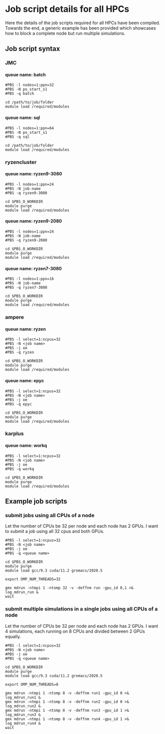 # Job script details for all HPCs
Here the details of the job scripts required for all HPCs have been compiled. Towards the end, a generic example has been provided which showcases how to block a complete node but run multiple simulations. 

## Job script syntax
### JMC
#### queue name: batch
```#!/bin/bash
#PBS -l nodes=1:ppn=32
#PBS -N po_start_s1
#PBS -q batch

cd /path/to/job/folder
module load /required/modules
```
#### queue name: sql
```#!/bin/bash
#PBS -l nodes=1:ppn=64
#PBS -N po_start_s1
#PBS -q sql

cd /path/to/job/folder
module load /required/modules 
```

### ryzencluster
#### queue name: ryzen9-3080
```#!/bin/bash
#PBS -l nodes=1:ppn=24
#PBS -N job-name
#PBS -q ryzen9-3080

cd $PBS_O_WORKDIR
module purge
module load /required/modules
```
#### queue name: ryzen9-2080
```#!/bin/bash
#PBS -l nodes=1:ppn=24
#PBS -N job-name
#PBS -q ryzen9-2080

cd $PBS_O_WORKDIR
module purge
module load /required/modules
```
#### queue name: ryzen7-3080
```#!/bin/bash
#PBS -l nodes=1:ppn=16
#PBS -N job-name
#PBS -q ryzen7-3080

cd $PBS_O_WORKDIR
module purge
module load /required/modules
```

### ampere
#### queue name: ryzen
```#!/bin/bash
#PBS -l select=1:ncpus=32
#PBS -N <job name>
#PBS -j oe
#PBS -q ryzen

cd $PBS_O_WORKDIR
module purge
module load /required/modules
```
#### queue name: epyc
```#!/bin/bash
#PBS -l select=1:ncpus=32
#PBS -N <job name>
#PBS -j oe
#PBS -q epyc

cd $PBS_O_WORKDIR
module purge
module load /required/modules
```

### karplus
#### queue name: workq
```#!/bin/bash
#PBS -l select=1:ncpus=32
#PBS -N <job name>
#PBS -j oe
#PBS -q workq

cd $PBS_O_WORKDIR
module purge
module load /required/modules
```

## Example job scripts
### submit jobs using all CPUs of a node
Let the number of CPUs be 32 per node and each node has 2 GPUs. I want to submit a job using all 32 cpus and both GPUs.
```#!/bin/bash
#PBS -l select=1:ncpus=32
#PBS -N <job name>
#PBS -j oe
#PBS -q <queue name>

cd $PBS_O_WORKDIR
module purge
module load gcc/9.3 cuda/11.2 gromacs/2020.5

export OMP_NUM_THREADS=32

gmx mdrun -ntmpi 1 -ntomp 32 -v -deffnm run -gpu_id 0,1 >& log_mdrun_run &
wait
```
### submit multiple simulations in a single jobs using all CPUs of a node
Let the number of CPUs be 32 per node and each node has 2 GPUs. I want 4 simulations, each running on 8 CPUs and divided between 2 GPUs equally.
```#!/bin/bash
#PBS -l select=1:ncpus=32
#PBS -N <job name>
#PBS -j oe
#PBS -q <queue name>

cd $PBS_O_WORKDIR
module purge
module load gcc/9.3 cuda/11.2 gromacs/2020.5

export OMP_NUM_THREADS=8

gmx mdrun -ntmpi 1 -ntomp 8 -v -deffnm run1 -gpu_id 0 >& log_mdrun_run1 &
gmx mdrun -ntmpi 1 -ntomp 8 -v -deffnm run2 -gpu_id 0 >& log_mdrun_run2 &
gmx mdrun -ntmpi 1 -ntomp 8 -v -deffnm run3 -gpu_id 1 >& log_mdrun_run3 &
gmx mdrun -ntmpi 1 -ntomp 8 -v -deffnm run4 -gpu_id 1 >& log_mdrun_run4 &
wait
```

